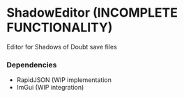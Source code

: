 # ShadowEditor (INCOMPLETE FUNCTIONALITY)
Editor for Shadows of Doubt save files

### Dependencies
- RapidJSON (WIP implementation 
- ImGui (WIP integration)
